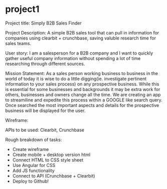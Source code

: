 # project1

Project title: Simply B2B Sales Finder

Project Description: A simple B2B sales tool that can pull in information for companies using clearbit + crunchbase, saving valuble research time for sales teams.

User story: I am a salesperson for a B2B company and I want to quickly gather useful company information without spending a lot of time researching through different sources.

Mission Statement: As a sales person working business to business in the world of today it is wise to do a little digging(ie. investigate pertinent information to your sales process) on any prospective business. While this is essential for some businesses and backgrounds it may be extra work for others, businesses and owners change all the time. We are creating an app to streamiline and expedite this process within a GOOGLE like search query. Once searched the most important aspects and details for the prospective business will be displayed for the user.

Wireframe: 

APIs to be used: Clearbit, Crunchbase

Rough breakdown of tasks:

- Create wireframe
- Create mobile + desktop version html
- Connect HTML to CSS style sheet
- Use Angular for CSS
- Add JS functionality
- Connect to API (Crunchbase + Clearbit)
- Deploy to Github!
